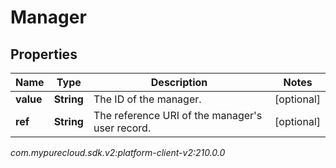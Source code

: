 # Manager


## Properties

| Name | Type | Description | Notes |
| ------------ | ------------- | ------------- | ------------- |
| **value** | **String** | The ID of the manager. |  [optional] |
| **ref** | **String** | The reference URI of the manager's user record. |  [optional] |




_com.mypurecloud.sdk.v2:platform-client-v2:210.0.0_
